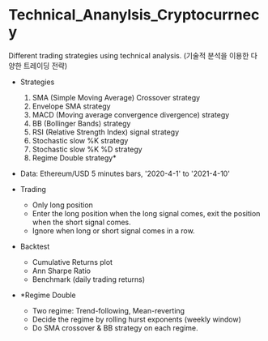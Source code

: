 # Technical_Ananylsis_Cryptocurrnecy

Different trading strategies using technical analysis.
(기술적 분석을 이용한 다양한 트레이딩 전략)

- Strategies
  1. SMA (Simple Moving Average) Crossover strategy
  2. Envelope SMA strategy
  3. MACD (Moving average convergence divergence) strategy
  4. BB (Bollinger Bands) strategy
  5. RSI (Relative Strength Index) signal strategy
  6. Stochastic slow %K strategy
  7. Stochastic slow %K %D strategy
  8. Regime Double strategy*


- Data: Ethereum/USD 5 minutes bars, '2020-4-1' to '2021-4-10'

- Trading
  - Only long  position
  - Enter the long position when the long signal comes, exit the position when the short signal comes.
  - Ignore when long or short signal comes in a row.

- Backtest
  - Cumulative Returns plot
  - Ann Sharpe Ratio
  - Benchmark (daily trading returns)

- *Regime Double
  - Two regime: Trend-following, Mean-reverting
  - Decide the regime by rolling hurst exponents (weekly window)
  - Do SMA crossover & BB strategy on each regime.
